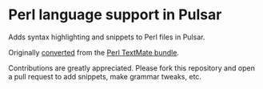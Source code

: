 # Perl language support in Pulsar

Adds syntax highlighting and snippets to Perl files in Pulsar.

Originally [converted](https://pulsar-edit.dev/docs/launch-manual/sections/core-hacking/#converting-from-textmate) from the [Perl TextMate bundle](https://github.com/textmate/perl.tmbundle).

Contributions are greatly appreciated. Please fork this repository and open a pull request to add snippets, make grammar tweaks, etc.
